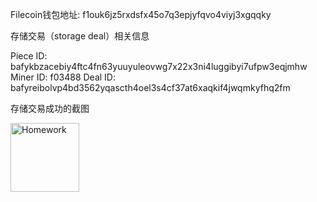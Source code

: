 Filecoin钱包地址: f1ouk6jz5rxdsfx45o7q3epjyfqvo4viyj3xgqqky

存储交易（storage deal）相关信息

Piece ID: bafykbzacebiy4ftc4fn63yuuyuleovwg7x22x3ni4luggibyi7ufpw3eqjmhw
Miner ID: f03488
Deal ID: bafyreibolvp4bd3562yqascth4oel3s4cf37at6xaqkif4jwqmkyfhq2fm

存储交易成功的截图

<img src="https://bafybeidfhrxilraqo32ypbp22qpau3snxr6ajebdrrhsm6trnvif5flj5i.ipfs.dweb.link/list-deals.png" alt="Homework" style="width:110px" />